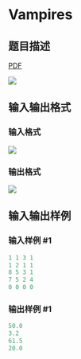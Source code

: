 # Vampires

## 题目描述

[problemUrl]: https://uva.onlinejudge.org/index.php?option=com_onlinejudge&Itemid=8&category=27&page=show_problem&problem=2495

[PDF](https://uva.onlinejudge.org/external/115/p11500.pdf)

![](https://cdn.luogu.com.cn/upload/vjudge_pic/UVA11500/b5e2ba559bc7d045434a2b961827de4028360fcd.png)

## 输入输出格式

### 输入格式

![](https://cdn.luogu.com.cn/upload/vjudge_pic/UVA11500/7a4b3e75fea1fe46111ef088d2fd9f8adfcd79c8.png)

### 输出格式

![](https://cdn.luogu.com.cn/upload/vjudge_pic/UVA11500/f82e35498b4c6e0b0c823859fc990f2d19cb36cb.png)

## 输入输出样例

### 输入样例 #1

```cpp
1 1 3 1
1 2 1 1
8 5 3 1
7 5 2 4
0 0 0 0
```


### 输出样例 #1

```cpp
50.0
3.2
61.5
20.0
```


